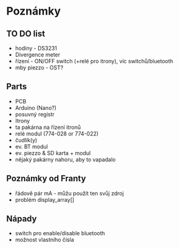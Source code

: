 # Poznámky

## TO DO list

- hodiny - DS3231
- Divergence meter
- řízení - ON/OFF switch (+relé pro itrony), víc switchů/bluetooth
- mby piezzo - OST?

## Parts

- PCB
- Arduino (Nano?)
- posuvný registr
- Itrony
- ta pakárna na řízení itronů
- relé modul (774-028 or 774-022)
- čudlík(y)
- ev. BT modul
- ev. piezzo & SD karta + modul
- nějaký pakárny nahoru, aby to vapadalo

## Poznámky od Franty

- řádově pár mA - můžu použít ten svůj zdroj
- problém display_array[]

## Nápady

- switch pro enable/disable bluetooth
- možnost vlastního čísla